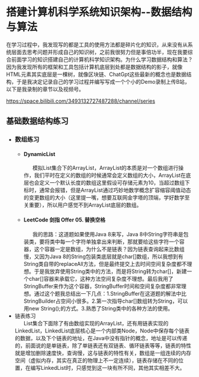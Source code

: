 # 搭建计算机科学系统知识架构--数据结构与算法

在学习过程中，我发现写的都是工具的使用方法都是碎片化的知识，从来没有从系统层面去思考问题并形成自己的知识树，之前我很努力但是事倍功半，现在我要综合前面学习的知识搭建自己的计算机科学知识架构。为什么学习数据结构和算法？因为我发现所有的框架和工具包括计算机底层到处都是数据结构的影子，就像HTML元素其实底层是一棵树，就像区块链、ChatGpt这些最新的概念也是数据结构，于是我决定记录自己的学习过程并编写写成一个个小的Demo录制上传B站，以下是我录制的章节以及视频号。<br>

https://space.bilibili.com/3493132727487288/channel/series
<body>
    <div>
        <h2>基础数据结构练习</h2>
        <div>
            <ul>
                <li>
                    <h3>数组练习</h3>
                    <ul>
                        <li>
                            <div>
                                <div>
                                    <h4>DynamicList</h4>
                                </div>
                                &nbsp;&nbsp;&nbsp;&nbsp;&nbsp;&nbsp;模拟List集合下的ArrayList，ArrayList的本质是对一个数组进行操作，我们平时在定义的数组的时候通常会定义数组的大小，ArrayList在底层也会定义一个默认长度的数组这里假设可存储元素为10，当超过数组下标时，通常会报错，但是ArrayList通过巧妙地数学概念扩容缩容阈值动态的变更数组的大小（这里提一嘴，想要互联网金字塔的顶端，学好数学至关重要），所以用户感觉不到ArrayList底层的数组。
                            </div>
                        </li>
                        <li>
                            <div>
                                <div>
                                    <h4>LeetCode 剑指 Offer 05. 替换空格</h4>
                                </div>
                                &nbsp;&nbsp;&nbsp;&nbsp;&nbsp;&nbsp;我的思路：这道题如果使用Java 8来写，Java
                                8中String字符串是包装类，要将类中每一个字符单独拿出来判断，那就要给这些字符一个容器，这个容器一定是数组，为什么不是链表？因为链表查询起来比数组慢，又因为Java
                                8的String包装类底层就是char[]数组，所以我想到有String类自带的replaceAll方法，但是最终提交上去时间空间复杂度都不理想。于是我放弃使用String类中的方法，而是将String转为char[]，新建一个char[]容器来承载它，这种方法空间复杂度不理想。最后我用了StringBuffer来作为这个容器，StringBuffer时间和空间复杂度都非常理想。通过这个题我总结出一下几点：1.StringBuffer在这道题的解法中比StringBuilder占空间小很多。2.第一次指导char[]数组转为String，可以用new
                                String();的方式。3.熟悉了String类中的各种方法的使用。
                            </div>
                        </li>
                    </ul>
                </li>
                <li>
                    链表练习
                    <div>
                        &nbsp;&nbsp;&nbsp;&nbsp;&nbsp;&nbsp;List集合下面除了有由数组实现的ArrayList，还有用链表实现的LinkedList，LinkedList底层核心是一个内部类Node，Node中保存每个链表的数据，以及下个链表的地址，在Java中没有指针的概念，地址是可以传递的，前面说的是单链表，除了单链表还有双链表、循环链表等等，链表的特性就是增加删除速度快，查询慢，这与链表的特性有关，数组是一组连续的内存空间（虚拟内存，其实在真正的物理上不一定连续），链表存储在不同的位置，在编写LinkedList时，只感觉到这一块有所不同，其他其实相差不大。
                    </div>
                </li>
            </ul>
        </div>
    </div>
</body>